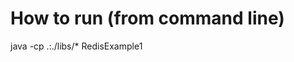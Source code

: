 

How to run (from command line)
=============================

java -cp .:./libs/*  RedisExample1

